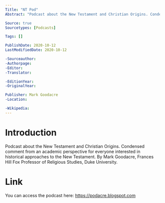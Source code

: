 ```yaml
---
Title: "NT Pod"
Abstract: "Podcast about the New Testament and Christian Origins. Condensed comment from an academic perspective for everyone interested in historical approaches to the New Testament. By Mark Goodacre, Frances Hill Fox Professor of Religious Studies, Duke University."

Source: true
Sourcetypes: [Podcasts]

Tags: []

PublishDate: 2020-10-12
LastModifiedDate: 2020-10-12

-Sourceauthor:
-Authorpage:
-Editor:
-Translator:

-EditionYear:
-OriginalYear:

Publisher: Mark Goodacre
-Location:

-Wikipedia:
---
```

# Introduction
Podcast about the New Testament and Christian Origins. Condensed comment from an academic perspective for everyone interested in historical approaches to the New Testament. By Mark Goodacre, Frances Hill Fox Professor of Religious Studies, Duke University.

# Link
You can access the podcast here: https://podacre.blogspot.com